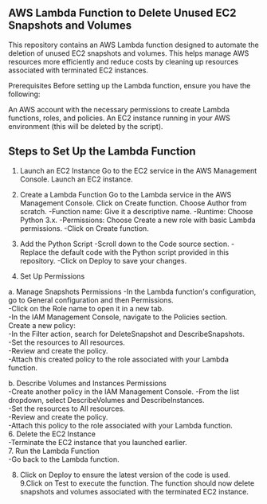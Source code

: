## AWS Lambda Function to Delete Unused EC2 Snapshots and Volumes
This repository contains an AWS Lambda function designed to automate the deletion of unused EC2 snapshots and volumes. This helps manage AWS resources more efficiently and reduce costs by cleaning up resources associated with terminated EC2 instances.

Prerequisites
Before setting up the Lambda function, ensure you have the following:

An AWS account with the necessary permissions to create Lambda functions, roles, and policies.
An EC2 instance running in your AWS environment (this will be deleted by the script).

## Steps to Set Up the Lambda Function

  1. Launch an EC2 Instance
     Go to the EC2 service in the AWS Management Console.
      Launch an EC2 instance.
     
  3. Create a Lambda Function
     Go to the Lambda service in the AWS Management Console.
     Click on Create function.
     Choose Author from scratch.
       -Function name: Give it a descriptive name.
       -Runtime: Choose Python 3.x.
       -Permissions: Choose Create a new role with basic Lambda permissions.
       -Click on Create function.
     
  4. Add the Python Script
     -Scroll down to the Code source section.
     -Replace the default code with the Python script provided in this repository.
     -Click on Deploy to save your changes.
     
  5. Set Up Permissions
   
   a. Manage Snapshots Permissions
       -In the Lambda function's configuration, go to General configuration and then Permissions.                                                                                                                    
       -Click on the Role name to open it in a new tab.                                                                                                                                                              
       -In the IAM Management Console, navigate to the Policies section.                                                                                                                                            
      Create a new policy:                                                                                                                                                                                           
       -In the Filter action, search for DeleteSnapshot and DescribeSnapshots.                                                                                                                                    
       -Set the resources to All resources.                                                                                                                                                                        
       -Review and create the policy.                                                                                                                                                                              
       -Attach this created policy to the role associated with your Lambda function.                                                                                                                                
   
  b. Describe Volumes and Instances Permissions                                                                                                                                                                    
      -Create another policy in the IAM Management Console.
      -From the list dropdown, select DescribeVolumes and DescribeInstances.                                                                                                                                      
      -Set the resources to All resources.                                                                                                                                                                      
      -Review and create the policy.                                                                                                                                                                              
      -Attach this policy to the role associated with your Lambda function.                                                                                                                                          
  6. Delete the EC2 Instance                                                                                                                                                                                  
     -Terminate the EC2 instance that you launched earlier.                                                                                                                                                        
  7. Run the Lambda Function                                                                                                                                                                                        
     -Go back to the Lambda function.                                                                                                                                                                                
     
  8. Click on Deploy to ensure the latest version of the code is used.                                                                                                                                              
9.Click on Test to execute the function. The function should now delete snapshots and volumes associated with the terminated EC2 instance.                                                                        
